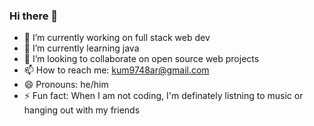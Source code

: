 ### Hi there 👋

- 🔭 I’m currently working on full stack web dev
- 🌱 I’m currently learning java
- 👯 I’m looking to collaborate on open source web projects 
- 📫 How to reach me: kum9748ar@gmail.com
- 😄 Pronouns: he/him
- ⚡ Fun fact: When I am not coding, I'm definately listning to music or hanging out with my friends


